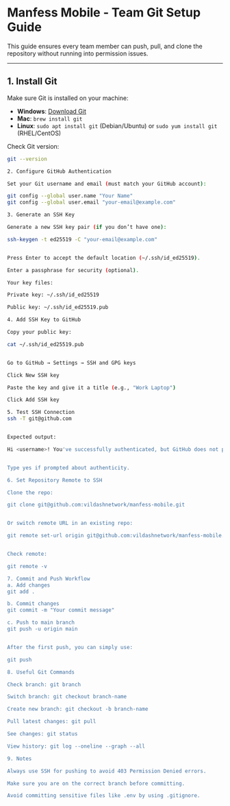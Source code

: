 
# Manfess Mobile - Team Git Setup Guide

This guide ensures every team member can push, pull, and clone the repository without running into permission issues.

---

## 1. Install Git
Make sure Git is installed on your machine:

- **Windows**: [Download Git](https://git-scm.com/download/win)  
- **Mac**: `brew install git`  
- **Linux**: `sudo apt install git` (Debian/Ubuntu) or `sudo yum install git` (RHEL/CentOS)  

Check Git version:

```bash
git --version

2. Configure GitHub Authentication

Set your Git username and email (must match your GitHub account):

git config --global user.name "Your Name"
git config --global user.email "your-email@example.com"

3. Generate an SSH Key

Generate a new SSH key pair (if you don’t have one):

ssh-keygen -t ed25519 -C "your-email@example.com"


Press Enter to accept the default location (~/.ssh/id_ed25519).

Enter a passphrase for security (optional).

Your key files:

Private key: ~/.ssh/id_ed25519

Public key: ~/.ssh/id_ed25519.pub

4. Add SSH Key to GitHub

Copy your public key:

cat ~/.ssh/id_ed25519.pub


Go to GitHub → Settings → SSH and GPG keys

Click New SSH key

Paste the key and give it a title (e.g., "Work Laptop")

Click Add SSH key

5. Test SSH Connection
ssh -T git@github.com


Expected output:

Hi <username>! You've successfully authenticated, but GitHub does not provide shell access.


Type yes if prompted about authenticity.

6. Set Repository Remote to SSH

Clone the repo:

git clone git@github.com:vildashnetwork/manfess-mobile.git


Or switch remote URL in an existing repo:

git remote set-url origin git@github.com:vildashnetwork/manfess-mobile.git


Check remote:

git remote -v

7. Commit and Push Workflow
a. Add changes
git add .

b. Commit changes
git commit -m "Your commit message"

c. Push to main branch
git push -u origin main


After the first push, you can simply use:

git push

8. Useful Git Commands

Check branch: git branch

Switch branch: git checkout branch-name

Create new branch: git checkout -b branch-name

Pull latest changes: git pull

See changes: git status

View history: git log --oneline --graph --all

9. Notes

Always use SSH for pushing to avoid 403 Permission Denied errors.

Make sure you are on the correct branch before committing.

Avoid committing sensitive files like .env by using .gitignore.
